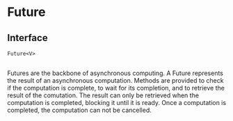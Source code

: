 # Future

## Interface

`Future<V>`

##

Futures are the backbone of asynchronous computing. A Future represents the result of an asynchronous computation. Methods are provided to check if the computation is complete, to wait for its completion, and to retrieve the result of the comutation. The result can only be retrieved when the computation is completed, blocking it until it is ready. Once a computation is completed, the computation can not be cancelled. 
